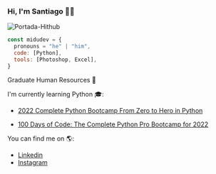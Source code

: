 ### Hi, I'm Santiago 👋😄

![Portada-Hithub](https://user-images.githubusercontent.com/109817000/181741577-49cd4988-b7dc-4d3d-916c-a3e7add4814f.jpg)

``` js
const midudev = {
  pronouns = "he" | "him",
  code: [Python],
  tools: [Photoshop, Excel],
}
``` 


Graduate Human Resources 👔

I'm currently learning Python 🎓:

- [2022 Complete Python Bootcamp From Zero to Hero in Python](https://www.udemy.com/course/complete-python-bootcamp)

- [100 Days of Code: The Complete Python Pro Bootcamp for 2022](https://www.udemy.com/course/100-days-of-code)

You can find me on 🌎:
- [Linkedin](https://www.linkedin.com/in/santiagogut)
- [Instagram](https://www.instagram.com/santugut)




